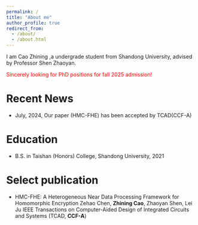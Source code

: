 ```yaml
---
permalink: /
title: "About me"
author_profile: true
redirect_from: 
  - /about/
  - /about.html
---
```


I am Cao Zhining ,a undergrade student from Shandong University, advised by Professor Shen Zhaoyan.

<font color="red"> Sincerely looking for PhD positions for fall 2025 admission! </font>

Recent News
======
* July, 2024, Our paper (HMC-FHE) has been accepted by TCAD(CCF-A)

Education
======
* B.S. in Taishan (Honors) College, Shandong University, 2021

Select publication
======
* HMC-FHE: A Heterogeneous Near Data Processing Framework for Homomorphic Encryption
  Zehao Chen, **Zhining Cao**, Zhaoyan Shen, Lei Ju
  IEEE Transactions on Computer-Aided Design of Integrated Circuits and Systems (TCAD, **CCF-A**)